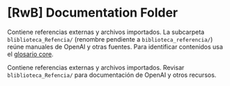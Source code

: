 # [RwB] Documentation Folder

Contiene referencias externas y archivos importados.
La subcarpeta `bliblioteca_Refencia/` (renombre pendiente a `biblioteca_referencia/`) reúne manuales de OpenAI y otras fuentes.
Para identificar contenidos usa el [glosario core](../kns/glossary/rw_b_glosario_code_v_2_20250729.md).

Contiene referencias externas y archivos importados. Revisar `bliblioteca_Refencia/` para documentación de OpenAI y otros recursos.
